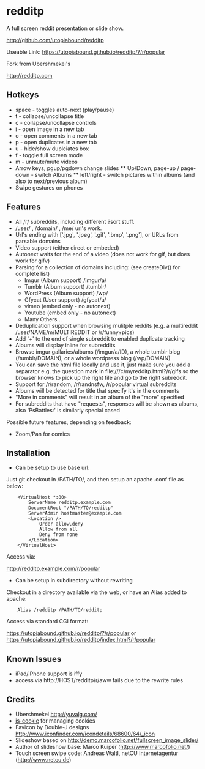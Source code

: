 redditp
=======

A full screen reddit presentation or slide show.

http://github.com/utopiabound/redditp

Useable Link: https://utopiabound.github.io/redditp/?/r/popular

Fork from Ubershmekel's

http://redditp.com

Hotkeys
-------

* space - toggles auto-next (play/pause)
* t - collapse/uncollapse title
* c - collapse/uncollapse controls
* i - open image in a new tab
* o - open comments in a new tab
* p - open duplicates in a new tab
* u - hide/show duplciates box
* f - toggle full screen mode
* m - unmute/mute videos
* Arrow keys, pgup/pgdown change slides
** Up/Down, page-up / page-down - switch Albums
** left/right - switch pictures within albums (and also to next/previous album)
* Swipe gestures on phones

Features
--------

* All /r/ subreddits, including different ?sort stuff.
* /user/ , /domain/ , /me/ url's work.
* Url's ending with ['.jpg', '.jpeg', '.gif', '.bmp', '.png'], or URLs from parsable domains
* Video support (either direct or embeded)
* Autonext waits for the end of a video (does not work for gif, but does work for gifv)
* Parsing for a collection of domains including: (see createDiv() for complete list)
	* Imgur		(Album support) /imgur/a/<ALBUMID>
	* Tumblr	(Album support) /tumblr/<HOSTNAME>
	* WordPress	(Album support) /wp/<HOSTNAME>
	* Gfycat	(User support)  /gfycat/u/<USERNAME>
	* vimeo		(embed only - no autonext)
	* Youtube	(embed only - no autonext)
	* Many Others...
* Deduplication support when browsing mulitple reddits (e.g. a multireddit /user/NAME/m/MULTIREDDIT or /r/funny+pics)
* Add '+' to the end of single subreddit to enabled duplicate tracking
* Albums will display inline for subreddits
* Browse imgur gallaries/albums (/imgur/a/ID), a whole tumblr blog (/tumblr/DOMAIN), or a whole wordpress blog (/wp/DOMAIN)
* You can save the html file locally and use it, just make sure you add a separator e.g. the question mark in file:///c/myredditp.html?/r/gifs so the browser knows to pick up the right file and go to the right subreddit.
* Support for /r/random, /r/randnsfw, /r/popular virtual subreddits
* Albums will be detected for title that specify it's in the comments
* "More in comments" will result in an album of the "more" specified
* For subreddits that have "requests", responses will be shown as albums, also 'PsBattles:' is similarly special cased

Possible future features, depending on feedback:
* Zoom/Pan for comics

Installation
------------
* Can be setup to use base url:

Just git checkout in /PATH/TO/, and then setup an apache .conf file as below:

        <VirtualHost *:80>
        	ServerName redditp.example.com
        	DocumentRoot "/PATH/TO/redditp"
        	ServerAdmin hostmaster@example.com
        	<Location />
        		Order allow,deny
        		Allow from all
        		Deny from none
        	</Location>
        </VirtualHost>

Access via:

http://redditp.example.com/r/popular


* Can be setup in subdirectory without rewriting

Checkout in a directory available via the web, or have an Alias added to apache:

        Alias /redditp /PATH/TO/redditp

Access via standard CGI format:

https://utopiabound.github.io/redditp/?/r/popular or
https://utopiabound.github.io/redditp/index.html?/r/popular

Known Issues
------------

* iPad/iPhone support is iffy
* access via http://HOST/redditp/r/aww fails due to the rewrite rules

Credits
----------

* Ubershmekel http://yuvalg.com/
* [js-cookie](https://github.com/js-cookie/js-cookie) for managing cookies
* Favicon by Double-J designs http://www.iconfinder.com/icondetails/68600/64/_icon
* Slideshow based on http://demo.marcofolio.net/fullscreen_image_slider/
* Author of slideshow base: Marco Kuiper (http://www.marcofolio.net/)
* Touch screen swipe code: Andreas Waltl, netCU Internetagentur (http://www.netcu.de)
